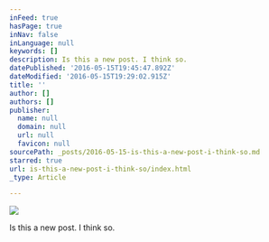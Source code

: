 ```yaml
---
inFeed: true
hasPage: true
inNav: false
inLanguage: null
keywords: []
description: Is this a new post. I think so.
datePublished: '2016-05-15T19:45:47.892Z'
dateModified: '2016-05-15T19:29:02.915Z'
title: ''
author: []
authors: []
publisher:
  name: null
  domain: null
  url: null
  favicon: null
sourcePath: _posts/2016-05-15-is-this-a-new-post-i-think-so.md
starred: true
url: is-this-a-new-post-i-think-so/index.html
_type: Article

---
```

![](https://the-grid-user-content.s3-us-west-2.amazonaws.com/1c155723-6209-47f4-847f-99788e1e610d.jpg)

Is this a new post. I think so.